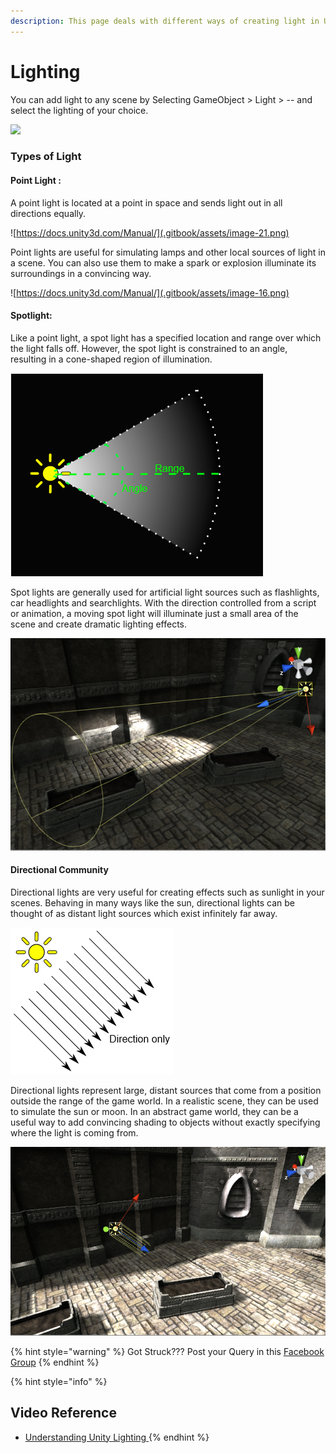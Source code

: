 ```yaml
---
description: This page deals with different ways of creating light in Unity
---
```


# Lighting

You can add light to any scene by Selecting GameObject &gt; Light &gt; -- and select the lighting of your choice.

![](.gitbook/assets/23.jpg)

### Types of Light

#### Point Light :

A point light is located at a point in space and sends light out in all directions equally.

![https://docs.unity3d.com/Manual/](.gitbook/assets/image-21.png)

Point lights are useful for simulating lamps and other local sources of light in a scene. You can also use them to make a spark or explosion illuminate its surroundings in a convincing way.

![https://docs.unity3d.com/Manual/](.gitbook/assets/image-16.png)

#### Spotlight:

Like a point light, a spot light has a specified location and range over which the light falls off. However, the spot light is constrained to an angle, resulting in a cone-shaped region of illumination.

![](.gitbook/assets/image-27.png)

Spot lights are generally used for artificial light sources such as flashlights, car headlights and searchlights. With the direction controlled from a script or animation, a moving spot light will illuminate just a small area of the scene and create dramatic lighting effects.

![](.gitbook/assets/image-29.png)

#### Directional Community

Directional lights are very useful for creating effects such as sunlight in your scenes. Behaving in many ways like the sun, directional lights can be thought of as distant light sources which exist infinitely far away.

![](.gitbook/assets/image-10.png)

Directional lights represent large, distant sources that come from a position outside the range of the game world. In a realistic scene, they can be used to simulate the sun or moon. In an abstract game world, they can be a useful way to add convincing shading to objects without exactly specifying where the light is coming from.

![](.gitbook/assets/image-30.png)

{% hint style="warning" %}
Got Struck??? Post your Query in this [Facebook Group](https://www.facebook.com/groups/soi.vr/)
{% endhint %}

{% hint style="info" %}
## Video Reference

* [Understanding Unity Lighting ](https://www.youtube.com/watch?v=VnG2gOKV9dw)
{% endhint %}

